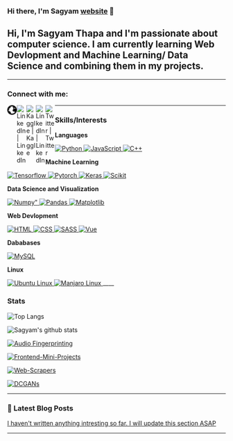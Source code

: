 ### Hi there, I'm Sagyam [website] 👋

## Hi, I'm Sagyam Thapa and I'm passionate about computer science. I am currently learning Web Devlopment and Machine Learning/ Data Science and combining them in my projects. 
____

### Connect with me:

[<img align="left" alt="Sagyam.com" width="22px" src="https://raw.githubusercontent.com/iconic/open-iconic/master/svg/globe.svg" />][website]
[<img align="left" alt="LinkedIn | LinkedIn" width="22px" src="https://cdn.jsdelivr.net/npm/simple-icons@v3/icons/linkedin.svg" />][linkedin]
[<img align="left" alt="Kaggle | Kaggle" width="22px" src="https://cdn.jsdelivr.net/npm/simple-icons@v3/icons/kaggle.svg" />][kaggle]
[<img align="left" alt="LinkedIn | LinkedIn" width="22px" src="https://cdn.jsdelivr.net/npm/simple-icons@3.3.0/icons/jupyter.svg" />][jovian ml]
[<img align="left" alt="Twitter | Twitter" width="22px" src="https://cdn.jsdelivr.net/npm/simple-icons@v3/icons/twitter.svg" />][twitter]

____

### Skills/Interests

**Languages**

<a href="https://www.python.org/">
  <img
    alt="Python"
    height="80"
    width="80"
    src="https://devicons.github.io/devicon/devicon.git/icons/python/python-original.svg" />
</a>
<a href="https://www.javascript.com/">
  <img
    alt="JavaScript"
    height="80"
    width="80"
    src="https://devicons.github.io/devicon/devicon.git/icons/javascript/javascript-original.svg" />
</a>

<a href="http://www.cplusplus.org/">
  <img
    alt="C++"
    height="80"
    width="80"
    src="https://upload.wikimedia.org/wikipedia/commons/1/18/ISO_C%2B%2B_Logo.svg" />
</a>

**Machine Learning**

<a href="https://tensorflow.org/">
  <img
    alt="Tensorflow"
    height="80"
    width="80"
    src="https://upload.wikimedia.org/wikipedia/commons/2/2d/Tensorflow_logo.svg" />
</a>

<a href="https://pytorch.org/">
  <img
    alt="Pytorch"
    height="80"
    width="240"
    src="https://raw.githubusercontent.com/pytorch/pytorch/c68a99bd616556872f74775ba11f1d28339dc297/docs/source/_static/img/pytorch-logo-dark.svg">
</a>
  
<a href="https://keras.io/">
  <img
    alt="Keras"
    height="80"
    width="80"
    src="https://upload.wikimedia.org/wikipedia/commons/a/ae/Keras_logo.svg">
</a>
  
<a href="https://scikit-learn.org/">
  <img
    alt=Scikit Learn"
    height="80"
    width="80"
    src="https://raw.githubusercontent.com/valohai/ml-logos/5127528b5baadb77a6ea4b999a47b4e86bf0f98b/scikit-learn.svg">
</a>
                                                                                                                      
**Data Science and Visualization**

<a href="https://numpy.org/">
   <img
    alt=Numpy"
    height="80"
    width="80"
    src="https://raw.githubusercontent.com/valohai/ml-logos/5127528b5baadb77a6ea4b999a47b4e86bf0f98b/numpy-logo.svg">
</a>                                                                                                                

<a href="https://pandas.io/">
  <img
    alt="Pandas"
    height="80"
    width="80"
    src="https://raw.githubusercontent.com/valohai/ml-logos/5127528b5baadb77a6ea4b999a47b4e86bf0f98b/pandas.svg">
</a>
  
<a href="https://matplotlib.org/">
  <img
    alt="Matplotlib"
    height="80"
    width="240"
    src="https://raw.githubusercontent.com/valohai/ml-logos/5127528b5baadb77a6ea4b999a47b4e86bf0f98b/matplotlib.svg">
</a>
  
**Web Devlopment**

<a href="https://devdocs.io/#/html/">
  <img
    alt="HTML"
    height="80"
    width="80"
    src="https://upload.wikimedia.org/wikipedia/commons/thumb/6/61/HTML5_logo_and_wordmark.svg/240px-HTML5_logo_and_wordmark.svg.png">
</a>
  
<a href="https://devdocs.io/#/css/">
  <img
    alt="CSS"
    height="80"
    width="80"
    src="https://upload.wikimedia.org/wikipedia/commons/thumb/d/d5/CSS3_logo_and_wordmark.svg/340px-CSS3_logo_and_wordmark.svg.png">
</a>
  
<a href="https://sass-lang.com/">
  <img
    alt="SASS"
    height="80"
    width="80"
    src="https://upload.wikimedia.org/wikipedia/commons/thumb/9/96/Sass_Logo_Color.svg/320px-Sass_Logo_Color.svg.png">
</a>
  
<a href="https://vuejs.org">
  <img
    alt="Vue"
    height="80"
    width="80"
    src="https://upload.wikimedia.org/wikipedia/commons/thumb/9/95/Vue.js_Logo_2.svg/277px-Vue.js_Logo_2.svg.png">
</a>

**Dababases**

<a href="https://www.mysql.com/">
  <img
    alt="MySQL"
    height="80"
    width="80"
    src="https://devicons.github.io/devicon/devicon.git/icons/mysql/mysql-original.svg" />
</a>

**Linux**

<a href="https://www.ubuntu.org/">
  <img 
    alt="Ubuntu Linux"
    height="80"
    width="80"
    src="https://upload.wikimedia.org/wikipedia/commons/9/9e/UbuntuCoF.svg" />
</a>
<a href="https://www.manjaro.org/">
  <img 
    alt="Manjaro Linux"
    height="80"
    width="80"
    src="https://upload.wikimedia.org/wikipedia/commons/3/3e/Manjaro-logo.svg" />
</a>
____

### Stats

![Top Langs](https://github-readme-stats.vercel.app/api/top-langs/?username=Sagyam&langs_count=5)

![Sagyam's github stats](https://github-readme-stats.vercel.app/api?username=Sagyam&hide=contribs,prs,issues&include_all_commits=true&show_icons=true&layout=compact)

[![Audio Fingerprinting](https://github-readme-stats.vercel.app/api/pin/?username=Sagyam&repo=AudioFingerprint&layout=compact)](https://github.com/Sagyam/AudioFingerprint)

[![Frontend-Mini-Projects](https://github-readme-stats.vercel.app/api/pin/?username=Sagyam&repo=Frontend-Mini-Projects&layout=compact)](https://github.com/Sagyam/Frontend-Mini-Projects)

[![Web-Scrapers](https://github-readme-stats.vercel.app/api/pin/?username=Sagyam&repo=web-scrapers&layout=compact)](https://github.com/Sagyam/web-scrapers)

[![DCGANs](https://github-readme-stats.vercel.app/api/pin/?username=Sagyam&repo=DCGAN)](https://github.com/Sagyam/DCGAN)
____
### 📕 Latest Blog Posts

<!-- BLOG-POST-LIST:START -->

[I haven't written anything intresting so far. I will update this section ASAP](#)

____
[website]: https://sagyamthapa.me
[linkedin]: https://www.linkedin.com/in/sagyam-thapa-b56586178/
[kaggle]: https://www.kaggle.com/sagyamthapa
[jovian ml]: https://jovian.ml/sagyamthapa32
[twitter]: https://twitter.com/sagyam21
